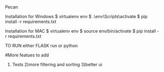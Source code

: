 Pecan

Installation for Windows
$ virtualenv env
$ .\env\Scripts\activate
$ pip install -r requirements.txt


Installation for MAC
$ virtualenv env
$ source env/bin/activate
$ pip install -r requirements.txt

TO RUN
 either FLASK run 
 or python 
 
#More featues to add
1) Tests
2)more filtering and sorting
3)better ui